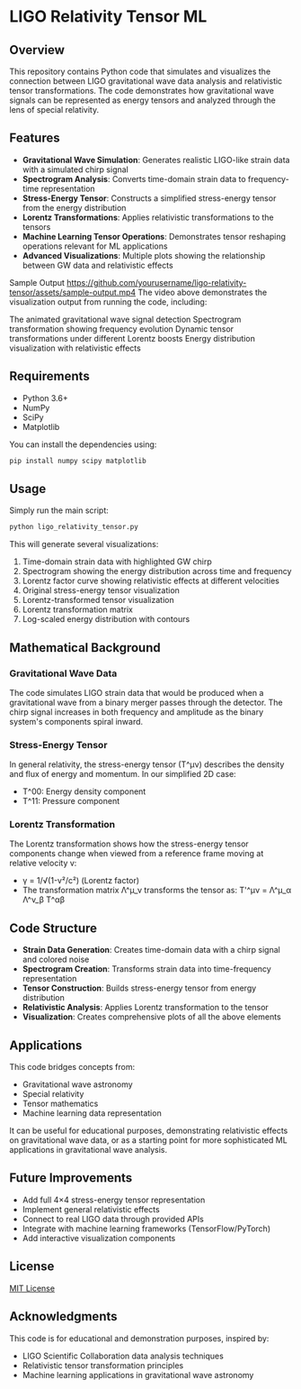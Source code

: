 # LIGO Relativity Tensor ML

## Overview
This repository contains Python code that simulates and visualizes the connection between LIGO gravitational wave data analysis and relativistic tensor transformations. The code demonstrates how gravitational wave signals can be represented as energy tensors and analyzed through the lens of special relativity.

## Features
- **Gravitational Wave Simulation**: Generates realistic LIGO-like strain data with a simulated chirp signal
- **Spectrogram Analysis**: Converts time-domain strain data to frequency-time representation
- **Stress-Energy Tensor**: Constructs a simplified stress-energy tensor from the energy distribution
- **Lorentz Transformations**: Applies relativistic transformations to the tensors
- **Machine Learning Tensor Operations**: Demonstrates tensor reshaping operations relevant for ML applications
- **Advanced Visualizations**: Multiple plots showing the relationship between GW data and relativistic effects

Sample Output
https://github.com/yourusername/ligo-relativity-tensor/assets/sample-output.mp4
The video above demonstrates the visualization output from running the code, including:

The animated gravitational wave signal detection
Spectrogram transformation showing frequency evolution
Dynamic tensor transformations under different Lorentz boosts
Energy distribution visualization with relativistic effects

## Requirements
- Python 3.6+
- NumPy
- SciPy
- Matplotlib

You can install the dependencies using:
```bash
pip install numpy scipy matplotlib
```

## Usage
Simply run the main script:
```bash
python ligo_relativity_tensor.py
```

This will generate several visualizations:
1. Time-domain strain data with highlighted GW chirp
2. Spectrogram showing the energy distribution across time and frequency
3. Lorentz factor curve showing relativistic effects at different velocities
4. Original stress-energy tensor visualization
5. Lorentz-transformed tensor visualization
6. Lorentz transformation matrix
7. Log-scaled energy distribution with contours

## Mathematical Background

### Gravitational Wave Data
The code simulates LIGO strain data that would be produced when a gravitational wave from a binary merger passes through the detector. The chirp signal increases in both frequency and amplitude as the binary system's components spiral inward.

### Stress-Energy Tensor
In general relativity, the stress-energy tensor (T^μν) describes the density and flux of energy and momentum. In our simplified 2D case:
- T^00: Energy density component
- T^11: Pressure component

### Lorentz Transformation
The Lorentz transformation shows how the stress-energy tensor components change when viewed from a reference frame moving at relative velocity v:
- γ = 1/√(1-v²/c²) (Lorentz factor)
- The transformation matrix Λ^μ_ν transforms the tensor as: T'^μν = Λ^μ_α Λ^ν_β T^αβ

## Code Structure
- **Strain Data Generation**: Creates time-domain data with a chirp signal and colored noise
- **Spectrogram Creation**: Transforms strain data into time-frequency representation
- **Tensor Construction**: Builds stress-energy tensor from energy distribution
- **Relativistic Analysis**: Applies Lorentz transformation to the tensor
- **Visualization**: Creates comprehensive plots of all the above elements

## Applications
This code bridges concepts from:
- Gravitational wave astronomy
- Special relativity
- Tensor mathematics
- Machine learning data representation

It can be useful for educational purposes, demonstrating relativistic effects on gravitational wave data, or as a starting point for more sophisticated ML applications in gravitational wave analysis.

## Future Improvements
- Add full 4×4 stress-energy tensor representation
- Implement general relativistic effects
- Connect to real LIGO data through provided APIs
- Integrate with machine learning frameworks (TensorFlow/PyTorch)
- Add interactive visualization components

## License
[MIT License](LICENSE)

## Acknowledgments
This code is for educational and demonstration purposes, inspired by:
- LIGO Scientific Collaboration data analysis techniques
- Relativistic tensor transformation principles
- Machine learning applications in gravitational wave astronomy
